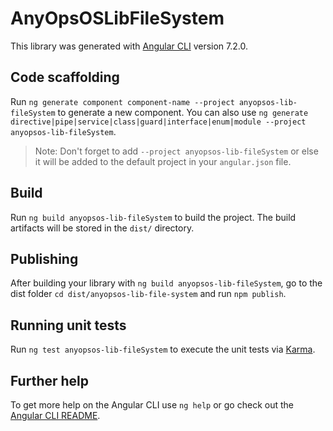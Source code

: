 # AnyOpsOSLibFileSystem

This library was generated with [Angular CLI](https://github.com/angular/angular-cli) version 7.2.0.

## Code scaffolding

Run `ng generate component component-name --project anyopsos-lib-fileSystem` to generate a new component. You can also use `ng generate directive|pipe|service|class|guard|interface|enum|module --project anyopsos-lib-fileSystem`.
> Note: Don't forget to add `--project anyopsos-lib-fileSystem` or else it will be added to the default project in your `angular.json` file. 

## Build

Run `ng build anyopsos-lib-fileSystem` to build the project. The build artifacts will be stored in the `dist/` directory.

## Publishing

After building your library with `ng build anyopsos-lib-fileSystem`, go to the dist folder `cd dist/anyopsos-lib-file-system` and run `npm publish`.

## Running unit tests

Run `ng test anyopsos-lib-fileSystem` to execute the unit tests via [Karma](https://karma-runner.github.io).

## Further help

To get more help on the Angular CLI use `ng help` or go check out the [Angular CLI README](https://github.com/angular/angular-cli/blob/master/README.md).
